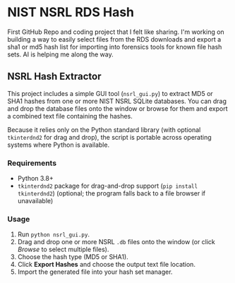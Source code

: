 # NIST NSRL RDS Hash
First GitHub Repo and coding project that I felt like sharing. 
I'm working on building a way to easily select files from the RDS downloads and export a sha1 or md5 hash list for importing into forensics tools for known file hash sets. 
AI is helping me along the way.

## NSRL Hash Extractor

This project includes a simple GUI tool (`nsrl_gui.py`) to extract MD5 or SHA1
hashes from one or more NIST NSRL SQLite databases. You can drag and drop the
database files onto the window or browse for them and export a combined text
file containing the hashes.

Because it relies only on the Python standard library (with optional
`tkinterdnd2` for drag and drop), the script is portable across operating
systems where Python is available.

### Requirements

- Python 3.8+
- `tkinterdnd2` package for drag-and-drop support (`pip install tkinterdnd2`)
  (optional; the program falls back to a file browser if unavailable)

### Usage

1. Run `python nsrl_gui.py`.
2. Drag and drop one or more NSRL `.db` files onto the window (or click
   *Browse* to select multiple files).
3. Choose the hash type (MD5 or SHA1).
4. Click **Export Hashes** and choose the output text file location.
5. Import the generated file into your hash set manager.
